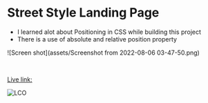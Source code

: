 # Street Style Landing Page

- I learned alot about Positioning in CSS while building this project
- There is a use of absolute and relative position property


![Screen shot](assets/Screenshot from 2022-08-06 03-47-50.png)

<br>

[Live link:](https://street-style-landing-page-p1.netlify.app/)

![LCO](https://learncodeonline.in/mascot.png)
